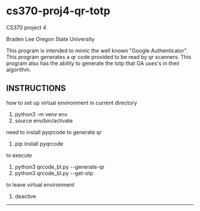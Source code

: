 # cs370-proj4-qr-totp
CS370 project 4

Braden Lee
Oregon State University

This program is intended to mimic the well known "Google Authenticator". This program generates a qr code provided to be read by qr scanners. This program also has the ability to generate the totp that GA uses's in their algorithm. 

INSTRUCTIONS
---------------
how to set up virtual environment in current directory

1. python3 -m venv env
2. source env/bin/activate

need to install pyqrcode to generate qr

1. pip install pyqrcode

to execute

1. python3 qrcode_bl.py --generate-qr
2. python3 qrcode_bl.py --get-otp

to leave virtual environment

1. deactive
---------------
